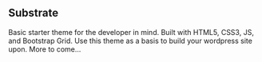 ## Substrate
Basic starter theme for the developer in mind. Built with HTML5, CSS3, JS, and Bootstrap Grid. Use this theme as a basis to build your wordpress site upon. More to come... 

